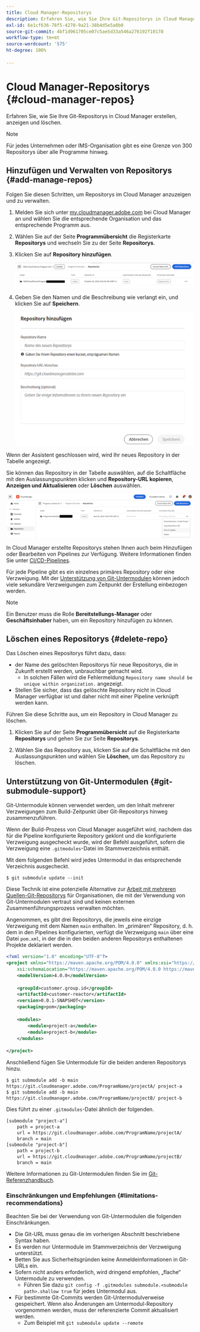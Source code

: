 ```yaml
---
title: Cloud Manager-Repositorys
description: Erfahren Sie, wie Sie Ihre Git-Repositorys in Cloud Manager erstellen, anzeigen und löschen.
exl-id: 6e1cf636-78f5-4270-9a21-38b4d5e5a0b0
source-git-commit: 4bf1d961705ce07c5ae5d33a546a276192f10178
workflow-type: tm+mt
source-wordcount: '575'
ht-degree: 100%

---
```



# Cloud Manager-Repositorys {#cloud-manager-repos}

Erfahren Sie, wie Sie Ihre Git-Repositorys in Cloud Manager erstellen, anzeigen und löschen.

>[!NOTE]
>
>Für jedes Unternehmen oder IMS-Organisation gibt es eine Grenze von 300 Repositorys über alle Programme hinweg.

## Hinzufügen und Verwalten von Repositorys {#add-manage-repos}

Folgen Sie diesen Schritten, um Repositorys im Cloud Manager anzuzeigen und zu verwalten.

1. Melden Sie sich unter [my.cloudmanager.adobe.com](https://my.cloudmanager.adobe.com/) bei Cloud Manager an und wählen Sie die entsprechende Organisation und das entsprechende Programm aus.

1. Wählen Sie auf der Seite **Programmübersicht** die Registerkarte **Repositorys** und wechseln Sie zu der Seite **Repositorys**.

1. Klicken Sie auf **Repository hinzufügen**.

   ![Schaltfläche „Repository hinzufügen“](/help/implementing/cloud-manager/assets/repos/create-repo2.png)

1. Geben Sie den Namen und die Beschreibung wie verlangt ein, und klicken Sie auf **Speichern**.

   ![Dialogfeld „Repository hinzufügen“](/help/implementing/cloud-manager/assets/repos/repo-1.png)

Wenn der Assistent geschlossen wird, wird Ihr neues Repository in der Tabelle angezeigt.

Sie können das Repository in der Tabelle auswählen, auf die Schaltfläche mit den Auslassungspunkten klicken und **Repository-URL kopieren**, **Anzeigen und Aktualisieren** oder **Löschen** auswählen.

![Repository-Optionen](/help/implementing/cloud-manager/assets/repos/create-repo3.png)

In Cloud Manager erstellte Repositorys stehen Ihnen auch beim Hinzufügen oder Bearbeiten von Pipelines zur Verfügung. Weitere Informationen finden Sie unter [CI/CD-Pipelines](/help/implementing/cloud-manager/configuring-pipelines/introduction-ci-cd-pipelines.md).

Für jede Pipeline gibt es ein einzelnes primäres Repository oder eine Verzweigung. Mit der [Unterstützung von Git-Untermodulen](#git-submodule-support) können jedoch viele sekundäre Verzweigungen zum Zeitpunkt der Erstellung einbezogen werden.

>[!NOTE]
>
>Ein Benutzer muss die Rolle **Bereitstellungs-Manager** oder **Geschäftsinhaber** haben, um ein Repository hinzufügen zu können.

## Löschen eines Repositorys {#delete-repo}

Das Löschen eines Repositorys führt dazu, dass:

* der Name des gelöschten Repositorys für neue Repositorys, die in Zukunft erstellt werden, unbrauchbar gemacht wird.
   * In solchen Fällen wird die Fehlermeldung `Repository name should be unique within organization.` angezeigt.
* Stellen Sie sicher, dass das gelöschte Repository nicht in Cloud Manager verfügbar ist und daher nicht mit einer Pipeline verknüpft werden kann.

Führen Sie diese Schritte aus, um ein Repository in Cloud Manager zu löschen.

1. Klicken Sie auf der Seite **Programmübersicht** auf die Registerkarte **Repositorys** und gehen Sie zur Seite **Repositorys**.

1. Wählen Sie das Repository aus, klicken Sie auf die Schaltfläche mit den Auslassungspunkten und wählen Sie **Löschen**, um das Repository zu löschen.

## Unterstützung von Git-Untermodulen {#git-submodule-support}

Git-Untermodule können verwendet werden, um den Inhalt mehrerer Verzweigungen zum Build-Zeitpunkt über Git-Repositorys hinweg zusammenzuführen.

Wenn der Build-Prozess von Cloud Manager ausgeführt wird, nachdem das für die Pipeline konfigurierte Repository geklont und die konfigurierte Verzweigung ausgecheckt wurde, wird der Befehl ausgeführt, sofern die Verzweigung eine `.gitmodules`-Datei im Stammverzeichnis enthält.

Mit dem folgenden Befehl wird jedes Untermodul in das entsprechende Verzeichnis ausgecheckt.

```
$ git submodule update --init
```

Diese Technik ist eine potenzielle Alternative zur [Arbeit mit mehreren Quellen-Git-Repositorys](/help/implementing/cloud-manager/managing-code/working-with-multiple-source-git-repositories.md) für Organisationen, die mit der Verwendung von Git-Untermodulen vertraut sind und keinen externen Zusammenführungsprozess verwalten möchten.

Angenommen, es gibt drei Repositorys, die jeweils eine einzige Verzweigung mit dem Namen `main` enthalten. Im „primären“ Repository, d. h. dem in den Pipelines konfigurierten, verfügt die Verzweigung `main` über eine Datei `pom.xml`, in der die in den beiden anderen Repositorys enthaltenen Projekte deklariert werden.

```xml
<?xml version="1.0" encoding="UTF-8"?>
<project xmlns="https://maven.apache.org/POM/4.0.0" xmlns:xsi="https://www.w3.org/2001/XMLSchema-instance"
    xsi:schemaLocation="https://maven.apache.org/POM/4.0.0 https://maven.apache.org/maven-v4_0_0.xsd">
    <modelVersion>4.0.0</modelVersion>
   
    <groupId>customer.group.id</groupId>
    <artifactId>customer-reactor</artifactId>
    <version>0.0.1-SNAPSHOT</version>
    <packaging>pom</packaging>
   
    <modules>
        <module>project-a</module>
        <module>project-b</module>
    </modules>
   
</project>
```

Anschließend fügen Sie Untermodule für die beiden anderen Repositorys hinzu.

```shell
$ git submodule add -b main https://git.cloudmanager.adobe.com/ProgramName/projectA/ project-a
$ git submodule add -b main https://git.cloudmanager.adobe.com/ProgramName/projectB/ project-b
```

Dies führt zu einer `.gitmodules`-Datei ähnlich der folgenden.

```text
[submodule "project-a"]
    path = project-a
    url = https://git.cloudmanager.adobe.com/ProgramName/projectA/
    branch = main
[submodule "project-b"]
    path = project-b
    url = https://git.cloudmanager.adobe.com/ProgramName/projectB/
    branch = main
```

Weitere Informationen zu Git-Untermodulen finden Sie im [Git-Referenzhandbuch](https://git-scm.com/book/de/v2/Git-Tools-Submodules).

### Einschränkungen und Empfehlungen {#limitations-recommendations}

Beachten Sie bei der Verwendung von Git-Untermodulen die folgenden Einschränkungen.

* Die Git-URL muss genau die im vorherigen Abschnitt beschriebene Syntax haben.
* Es werden nur Untermodule im Stammverzeichnis der Verzweigung unterstützt.
* Betten Sie aus Sicherheitsgründen keine Anmeldeinformationen in Git-URLs ein.
* Sofern nicht anders erforderlich, wird dringend empfohlen, „flache“ Untermodule zu verwenden.
   * Führen Sie dazu `git config -f .gitmodules submodule.<submodule path>.shallow true` für jedes Untermodul aus.
* Für bestimmte Git-Commits werden Git-Untermodulverweise gespeichert. Wenn also Änderungen am Untermodul-Repository vorgenommen werden, muss der referenzierte Commit aktualisiert werden.
   * Zum Beispiel mit `git submodule update --remote`
